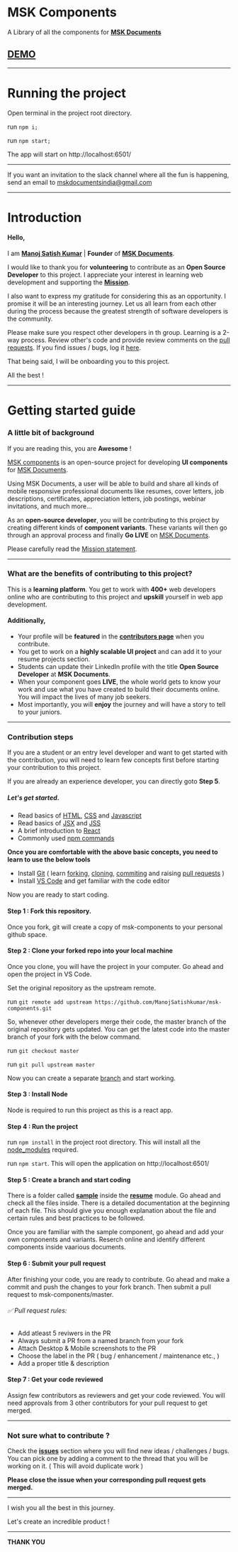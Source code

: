 # MSK Components
A Library of all the components for **[MSK Documents](https://mskdocuments.com)**

## [DEMO](http://manojsatishkumar.com/msk-components/)

---
# Running the project
Open terminal in the project root directory.

run `npm i;`

run `npm start;`

The app will start on http://localhost:6501/

---

If you want an invitation to the slack channel where all the fun is happening, send an email to mskdocumentsindia@gmail.com

---

# Introduction 

#### Hello, 

I am **[Manoj Satish Kumar](http://manojsatishkumar.com/)** | **Founder** of **[MSK Documents](https://mskdocuments.com/about)**. 

I would like to thank you for **volunteering** to contribute as an **Open Source Developer** to this project. I appreciate your interest in learning web development and supporting the **[Mission](https://mskdocuments.com/about)**. 

I also want to express my gratitude for considering this as an opportunity. I promise it will be an interesting journey. Let us all learn from each other during the process because the greatest strength of software developers is the community.

Please make sure you respect other developers in th group. Learning is a 2-way process. Review other's code and provide review comments on the [pull requests](https://github.com/ManojSatishkumar/msk-components/pulls). If you find issues / bugs, log it [here](https://github.com/ManojSatishkumar/msk-components/issues).

That being said, I will be onboarding you to this project.

All the best !




---
# Getting started guide

### A little bit of background
If you are reading this, you are **Awesome** !


[MSK components](https://github.com/ManojSatishkumar/msk-components) is an open-source project for developing **UI components** for [MSK Documents](https://mskdocuments.com). 

Using MSK Documents, a user will be able to build and share all kinds of mobile responsive professional documents like resumes, cover letters, job descriptions, certificates, appreciation letters, job postings, webinar invitations, and much more...

As an **open-source developer**, you will be contributing to this project by creating different kinds of **component variants**. These variants will then go through an approval process and finally **Go LIVE** on [MSK Documents](https://mskdocuments.com). 

Please carefully read the [Mission statement](https://mskdocuments.com/about).

---
### What are the benefits of contributing to this project?

This is a **learning platform**. You get to work with **400+** web developers online who are contributing to this project and **upskill** yourself in web app development.

#### Additionally,

- Your profile will be **featured** in the **[contributors page](http://manojsatishkumar.com/msk-components/)** when you contribute.
- You get to work on a **highly scalable UI project** and can add it to your resume projects section.
- Students can update their LinkedIn profile with the title **Open Source Developer** at **MSK Documents**.
- When your component goes **LIVE**, the whole world gets to know your work and use what you have created to build their documents online. You will impact the lives of many job seekers.
- Most importantly, you will **enjoy** the journey and will have a story to tell to your juniors.

---

### Contribution steps

If you are a student or an entry level developer and want to get started with the contribution, you will need to learn few concepts first before starting your contribution to this project.

If you are already an experience developer, you can directly goto **Step 5**.

##### Let's get started.

- Read basics of [HTML](https://developer.mozilla.org/en-US/docs/Web/HTML), [CSS](https://developer.mozilla.org/en-US/docs/Web/CSS) and [Javascript](https://developer.mozilla.org/en-US/docs/Web/JavaScript)
- Read basics of [JSX](https://reactjs.org/docs/introducing-jsx.html) and [JSS](https://cssinjs.org/?v=v10.3.0)
- A brief introduction to [React](https://reactjs.org/docs/getting-started.html)
- Commonly used [npm commands](https://docs.npmjs.com/cli/npm)

**Once you are comfortable with the above basic concepts, you need to learn to use the below tools**

- Install [Git](https://git-scm.com/) ( learn [forking](https://docs.github.com/en/github/getting-started-with-github/fork-a-repo), [cloning](https://docs.github.com/en/github/creating-cloning-and-archiving-repositories/cloning-a-repository), [commiting](https://git-scm.com/book/en/v2/Git-Branching-Basic-Branching-and-Merging) and raising [pull requests](https://docs.github.com/en/github/collaborating-with-issues-and-pull-requests/about-pull-requests) )
- Install [VS Code](https://code.visualstudio.com/) and get familiar with the code editor

Now you are ready to start coding.

#### Step 1 : Fork this repository.

Once you fork, git will create a copy of msk-components to your personal github space.

#### Step 2 : Clone your forked repo into your local machine

Once you clone, you will have the project in your computer. Go ahead and open the project in VS Code.

Set the original repository as the upstream remote.

run `git remote add upstream https://github.com/ManojSatishkumar/msk-components.git`

So, whenever other developers merge their code, the master branch of the original repository gets updated. You can get the latest code into the master branch of your fork with the below command.

run `git checkout master`

run `git pull upstream master` 

Now you can create a separate [branch](https://docs.github.com/en/github/collaborating-with-issues-and-pull-requests/about-branches) and start working.

#### Step 3 : Install Node

Node is required to run this project as this is a react app.

#### Step 4 : Run the project

run `npm install` in the project root directory. This will install all the [node_modules](https://docs.npmjs.com/about-packages-and-modules#about-modules) required. 

run `npm start`. This will open the application on http://localhost:6501/


#### Step 5 : Create a branch and start coding

There is a folder called **[sample](https://github.com/ManojSatishkumar/msk-components/tree/master/src/modules/resume/sample)** inside the **[resume](https://github.com/ManojSatishkumar/msk-components/tree/master/src/modules/resume)** module. Go ahead and check all the files inside. There is a detailed documentation at the beginning of each file. This should give you enough explanation about the file and certain rules and best practices to be followed.

Once you are familiar with the sample component, go ahead and add your own components and variants. Reserch online and identify different components inside vaarious documents.

#### Step 6 : Submit your pull request

After finishing your code, you are ready to contribute. Go ahead and make a commit and push the changes to your fork branch. Then submit a pull request to msk-components/master.

###### ✅ Pull request rules:
- Add atleast 5 reviwers in the PR
- Always submit a PR from a named branch from your fork
- Attach Desktop & Mobile screenshots to the PR
- Choose the label in the PR ( bug / enhancement / maintenance etc., ) 
- Add a proper title & description


#### Step 7 : Get your code reviewed

Assign few contributors as reviewers and get your code reviewed. You will need approvals from 3 other contributors for your pull request to get merged.

---

### Not sure what to contribute ?

Check the **[issues](https://github.com/ManojSatishkumar/msk-components/issues)** section where you will find new ideas / challenges / bugs. You can pick one by adding a comment to the thread that you will be working on it. ( This will avoid duplicate work )

**Please close the issue when your corresponding pull request gets merged.**

---

I wish you all the best in this journey.

Let's create an incredible product !

---
**THANK YOU**



